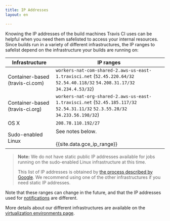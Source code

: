 ```yaml
---
title: IP Addresses
layout: en

---
```


Knowing the IP addresses of the build machines Travis CI uses can be helpful
when you need them safelisted to access your internal resources. Since builds
run in a variety of different infrastructures, the IP ranges to safelist depend
on the infrastructure your builds are running on:

| Infrastructure                  | IP ranges                                                                                                                        |
| ------------------------------- | ---------------------------------------------------------------------------------------------------------------------------------|
| Container-based (travis-ci.com) | `workers-nat-com-shared-2.aws-us-east-1.travisci.net` (`52.45.220.64/32` `52.54.40.118/32` `54.208.31.17/32` `34.234.4.53/32`) |
| Container-based (travis-ci.org) | `workers-nat-org-shared-2.aws-us-east-1.travisci.net` (`52.45.185.117/32` `52.54.31.11/32` `52.3.55.28/32` `34.233.56.198/32`) |
| OS X                            | `208.78.110.192/27`                                                                                                              |
| Sudo-enabled Linux              |  See notes below. <br><br>{{site.data.gce_ip_range}}                                                                            |

> **Note:** We do not have static public IP addresses available for jobs running on the
> sudo-enabled Linux infrastructure at this time.
>
> This list of IP addresses is obtained by [the process described by
> Google](https://cloud.google.com/compute/docs/faq#where_can_i_find_short_product_name_ip_ranges).
> We recommend using one of the other infrastructures if you need static IP
> addresses.

Note that these ranges can change in the future, and that the IP addresses used
for [notifications](/user/notifications) are different.

More details about our different infrastructures are available on the
[virtualization environments
page](/user/reference/overview/#Virtualization-environments).
